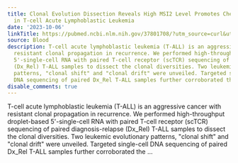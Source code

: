 ```yaml
---
title: Clonal Evolution Dissection Reveals High MSI2 Level Promotes Chemo-resistance
  in T-cell Acute Lymphoblastic Leukemia
date: '2023-10-06'
linkTitle: https://pubmed.ncbi.nlm.nih.gov/37801708/?utm_source=curl&utm_medium=rss&utm_campaign=journals&utm_content=7603509&fc=None&ff=20231007180734&v=2.17.9.post6+86293ac
source: Blood
description: T-cell acute lymphoblastic leukemia (T-ALL) is an aggressive cancer with
  resistant clonal propagation in recurrence. We performed high-throughput droplet-based
  5'-single-cell RNA with paired T-cell receptor (scTCR) sequencing of paired diagnosis-relapse
  (Dx_Rel) T-ALL samples to dissect the clonal diversities. Two leukemic evolutionary
  patterns, "clonal shift" and "clonal drift" were unveiled. Targeted single-cell
  DNA sequencing of paired Dx_Rel T-ALL samples further corroborated the ...
disable_comments: true
---
```

T-cell acute lymphoblastic leukemia (T-ALL) is an aggressive cancer with resistant clonal propagation in recurrence. We performed high-throughput droplet-based 5'-single-cell RNA with paired T-cell receptor (scTCR) sequencing of paired diagnosis-relapse (Dx_Rel) T-ALL samples to dissect the clonal diversities. Two leukemic evolutionary patterns, "clonal shift" and "clonal drift" were unveiled. Targeted single-cell DNA sequencing of paired Dx_Rel T-ALL samples further corroborated the ...